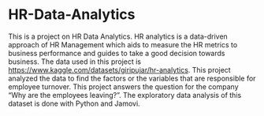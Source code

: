 # HR-Data-Analytics

This is a project on HR Data Analytics. HR analytics is a data-driven approach of HR Management which aids to measure the HR metrics to business performance and guides to take a good decision towards business. The data used in this project is https://www.kaggle.com/datasets/giripujar/hr-analytics. This project analyzed the data to find the factors or the variables that are responsible for employee turnover. This project answers the question for the company “Why are the employees leaving?”. The exploratory data analysis of this dataset is done with Python and Jamovi. 
